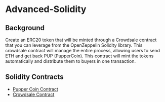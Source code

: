 # Advanced-Solidity

## Background

Create an ERC20 token that will be minted through a Crowdsale contract that you can leverage from the OpenZeppelin Solidity library. This crowdsale contract will manage the entire process, allowing users to send ETH and get back PUP (PupperCoin). This contract will mint the tokens automatically and distribute them to buyers in one transaction.

## Solidity Contracts


* [Pupper Coin Contract](PupperCoin.sol)
* [Crowdsale Contract](Crowdsale.sol)